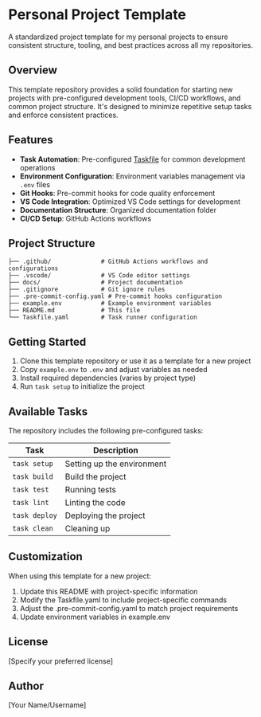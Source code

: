 # Personal Project Template

A standardized project template for my personal projects to ensure consistent structure, tooling, and best practices across all my repositories.

## Overview

This template repository provides a solid foundation for starting new projects with pre-configured development tools, CI/CD workflows, and common project structure. It's designed to minimize repetitive setup tasks and enforce consistent practices.

## Features

- **Task Automation**: Pre-configured [Taskfile](https://taskfile.dev/) for common development operations
- **Environment Configuration**: Environment variables management via `.env` files
- **Git Hooks**: Pre-commit hooks for code quality enforcement
- **VS Code Integration**: Optimized VS Code settings for development
- **Documentation Structure**: Organized documentation folder
- **CI/CD Setup**: GitHub Actions workflows

## Project Structure

```
├── .github/              # GitHub Actions workflows and configurations
├── .vscode/              # VS Code editor settings
├── docs/                 # Project documentation
├── .gitignore            # Git ignore rules
├── .pre-commit-config.yaml # Pre-commit hooks configuration
├── example.env           # Example environment variables
├── README.md             # This file
└── Taskfile.yaml         # Task runner configuration
```

## Getting Started

1. Clone this template repository or use it as a template for a new project
2. Copy `example.env` to `.env` and adjust variables as needed
3. Install required dependencies (varies by project type)
4. Run `task setup` to initialize the project

## Available Tasks

The repository includes the following pre-configured tasks:

| Task | Description |
|------|-------------|
| `task setup` | Setting up the environment |
| `task build` | Build the project |
| `task test` | Running tests |
| `task lint` | Linting the code |
| `task deploy` | Deploying the project |
| `task clean` | Cleaning up |

## Customization

When using this template for a new project:

1. Update this README with project-specific information
2. Modify the Taskfile.yaml to include project-specific commands
3. Adjust the .pre-commit-config.yaml to match project requirements
4. Update environment variables in example.env

## License

[Specify your preferred license]

## Author

[Your Name/Username]
